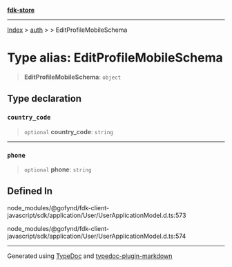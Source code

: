 [**fdk-store**](../../../README.md)
***

[Index](../../../API.md) > [auth](../../README.md) > [<internal>](../README.md) > EditProfileMobileSchema

# Type alias: EditProfileMobileSchema

> **EditProfileMobileSchema**: `object`

## Type declaration

### `country_code`

> `optional` **country\_code**: `string`

***

### `phone`

> `optional` **phone**: `string`

## Defined In

node\_modules/@gofynd/fdk-client-javascript/sdk/application/User/UserApplicationModel.d.ts:573

node\_modules/@gofynd/fdk-client-javascript/sdk/application/User/UserApplicationModel.d.ts:574

***
Generated using [TypeDoc](https://typedoc.org/) and [typedoc-plugin-markdown](https://www.npmjs.com/package/typedoc-plugin-markdown)
